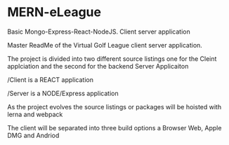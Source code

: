# MERN-eLeague
Basic Mongo-Express-React-NodeJS. Client server application 

Master ReadMe of the Virtual Golf League client server application. 

The project is divided into two different source listings one for the Cleint applciation 
and the second for the backend Server Applicaiton


/Client is a REACT application 

/Server is a NODE/Express application


As the project evolves the source listings or packages will be hoisted with lerna and webpack

The client will be separated into three build options a Browser Web, Apple DMG and Andriod 


